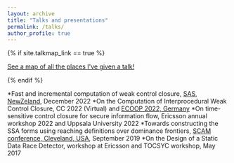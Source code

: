 ```yaml
---
layout: archive
title: "Talks and presentations"
permalink: /talks/
author_profile: true
---
```


{% if site.talkmap_link == true %}
<p style="text-decoration:underline;"><a href="/talkmap.html">See a map of all the places I've given a talk!</a></p>
{% endif %}

*Fast and incremental computation of weak control closure, [SAS, NewZeland](https://conf.researchr.org/venue/sas-2022/splash-2022-venue-uoa), December 2022
*On the Computation of Interprocedural Weak Control Closure, CC 2022 (Virtual) and [ECOOP 2022, Germany](https://2022.ecoop.org/) 
*On time-sensitive control closure for secure information flow, Ericsson annual workshop 2022 and Uppsala University 2022
*Towards constructing the SSA forms using reaching definitions over dominance frontiers, [SCAM conference, Cleveland, USA](https://www.ieee-scam.org/2019/), September 2019
*On the Design of a Static Data Race Detector, workshop at Ericsson and TOCSYC workshop, May 2017

